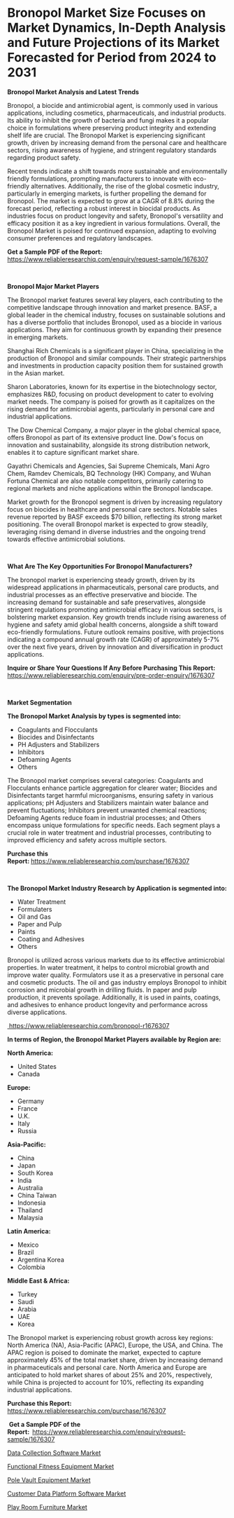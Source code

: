 <p><h1>Bronopol Market Size Focuses on Market Dynamics, In-Depth Analysis and Future Projections of its Market Forecasted for Period from 2024 to 2031</h1></p><p><strong>Bronopol Market Analysis and Latest Trends</strong></p>
<p><p>Bronopol, a biocide and antimicrobial agent, is commonly used in various applications, including cosmetics, pharmaceuticals, and industrial products. Its ability to inhibit the growth of bacteria and fungi makes it a popular choice in formulations where preserving product integrity and extending shelf life are crucial. The Bronopol Market is experiencing significant growth, driven by increasing demand from the personal care and healthcare sectors, rising awareness of hygiene, and stringent regulatory standards regarding product safety.</p><p>Recent trends indicate a shift towards more sustainable and environmentally friendly formulations, prompting manufacturers to innovate with eco-friendly alternatives. Additionally, the rise of the global cosmetic industry, particularly in emerging markets, is further propelling the demand for Bronopol. The market is expected to grow at a CAGR of 8.8% during the forecast period, reflecting a robust interest in biocidal products. As industries focus on product longevity and safety, Bronopol's versatility and efficacy position it as a key ingredient in various formulations. Overall, the Bronopol Market is poised for continued expansion, adapting to evolving consumer preferences and regulatory landscapes.</p></p>
<p><strong>Get a Sample PDF of the Report:&nbsp;</strong> <a href="https://www.reliableresearchiq.com/enquiry/request-sample/1676307?utm_campaign=100&utm_medium=2&utm_source=Github&utm_content=ia&utm_term=15112024&utm_id=bronopol">https://www.reliableresearchiq.com/enquiry/request-sample/1676307</a></p>
<p>&nbsp;</p>
<p><strong>Bronopol Major Market Players</strong></p>
<p><p>The Bronopol market features several key players, each contributing to the competitive landscape through innovation and market presence. BASF, a global leader in the chemical industry, focuses on sustainable solutions and has a diverse portfolio that includes Bronopol, used as a biocide in various applications. They aim for continuous growth by expanding their presence in emerging markets.</p><p>Shanghai Rich Chemicals is a significant player in China, specializing in the production of Bronopol and similar compounds. Their strategic partnerships and investments in production capacity position them for sustained growth in the Asian market.</p><p>Sharon Laboratories, known for its expertise in the biotechnology sector, emphasizes R&D, focusing on product development to cater to evolving market needs. The company is poised for growth as it capitalizes on the rising demand for antimicrobial agents, particularly in personal care and industrial applications.</p><p>The Dow Chemical Company, a major player in the global chemical space, offers Bronopol as part of its extensive product line. Dow's focus on innovation and sustainability, alongside its strong distribution network, enables it to capture significant market share.</p><p>Gayathri Chemicals and Agencies, Sai Supreme Chemicals, Mani Agro Chem, Ramdev Chemicals, BQ Technology (HK) Company, and Wuhan Fortuna Chemical are also notable competitors, primarily catering to regional markets and niche applications within the Bronopol landscape.</p><p>Market growth for the Bronopol segment is driven by increasing regulatory focus on biocides in healthcare and personal care sectors. Notable sales revenue reported by BASF exceeds $70 billion, reflecting its strong market positioning. The overall Bronopol market is expected to grow steadily, leveraging rising demand in diverse industries and the ongoing trend towards effective antimicrobial solutions.</p></p>
<p>&nbsp;</p>
<p><strong>What Are The Key Opportunities For Bronopol Manufacturers?</strong></p>
<p><p>The bronopol market is experiencing steady growth, driven by its widespread applications in pharmaceuticals, personal care products, and industrial processes as an effective preservative and biocide. The increasing demand for sustainable and safe preservatives, alongside stringent regulations promoting antimicrobial efficacy in various sectors, is bolstering market expansion. Key growth trends include rising awareness of hygiene and safety amid global health concerns, alongside a shift toward eco-friendly formulations. Future outlook remains positive, with projections indicating a compound annual growth rate (CAGR) of approximately 5-7% over the next five years, driven by innovation and diversification in product applications.</p></p>
<p><strong>Inquire or Share Your Questions If Any Before Purchasing This Report:</strong> <a href="https://www.reliableresearchiq.com/enquiry/pre-order-enquiry/1676307?utm_campaign=100&utm_medium=2&utm_source=Github&utm_content=ia&utm_term=15112024&utm_id=bronopol">https://www.reliableresearchiq.com/enquiry/pre-order-enquiry/1676307</a></p>
<p>&nbsp;</p>
<p><strong>Market Segmentation</strong></p>
<p><strong>The Bronopol Market Analysis by types is segmented into:</strong></p>
<p><ul><li>Coagulants and Flocculants</li><li>Biocides and Disinfectants</li><li>PH Adjusters and Stabilizers</li><li>Inhibitors</li><li>Defoaming Agents</li><li>Others</li></ul></p>
<p><p>The Bronopol market comprises several categories: Coagulants and Flocculants enhance particle aggregation for clearer water; Biocides and Disinfectants target harmful microorganisms, ensuring safety in various applications; pH Adjusters and Stabilizers maintain water balance and prevent fluctuations; Inhibitors prevent unwanted chemical reactions; Defoaming Agents reduce foam in industrial processes; and Others encompass unique formulations for specific needs. Each segment plays a crucial role in water treatment and industrial processes, contributing to improved efficiency and safety across multiple sectors.</p></p>
<p><strong>Purchase this Report:&nbsp;</strong><a href="https://www.reliableresearchiq.com/purchase/1676307?utm_campaign=100&utm_medium=2&utm_source=Github&utm_content=ia&utm_term=15112024&utm_id=bronopol">https://www.reliableresearchiq.com/purchase/1676307</a></p>
<p>&nbsp;</p>
<p><strong>The Bronopol Market Industry Research by Application is segmented into:</strong></p>
<p><ul><li>Water Treatment</li><li>Formulaters</li><li>Oil and Gas</li><li>Paper and Pulp</li><li>Paints</li><li>Coating and Adhesives</li><li>Others</li></ul></p>
<p><p>Bronopol is utilized across various markets due to its effective antimicrobial properties. In water treatment, it helps to control microbial growth and improve water quality. Formulators use it as a preservative in personal care and cosmetic products. The oil and gas industry employs Bronopol to inhibit corrosion and microbial growth in drilling fluids. In paper and pulp production, it prevents spoilage. Additionally, it is used in paints, coatings, and adhesives to enhance product longevity and performance across diverse applications.</p></p>
<p><a href="https://www.reliableresearchiq.com/bronopol-r1676307?utm_campaign=100&utm_medium=2&utm_source=Github&utm_content=ia&utm_term=15112024&utm_id=bronopol">&nbsp;https://www.reliableresearchiq.com/bronopol-r1676307</a></p>
<p><strong>In terms of Region, the Bronopol Market Players available by Region are:</strong></p>
<p>
    <p> <strong> North America: </strong>
        <ul>
            <li>United States</li>
            <li>Canada</li>
        </ul>
        </p> 
    <p> <strong> Europe: </strong>
        <ul>
            <li>Germany</li>
            <li>France</li>
            <li>U.K.</li>
            <li>Italy</li>
            <li>Russia</li>
        </ul>
        </p> 
    <p> <strong> Asia-Pacific: </strong>
        <ul>
            <li>China</li>
            <li>Japan</li>
            <li>South Korea</li>
            <li>India</li>
            <li>Australia</li>
            <li>China Taiwan</li>
            <li>Indonesia</li>
            <li>Thailand</li>
            <li>Malaysia</li>
        </ul>
        </p> 
    <p> <strong> Latin America: </strong>
        <ul>
            <li>Mexico</li>
            <li>Brazil</li>
            <li>Argentina Korea</li>
            <li>Colombia</li>
        </ul>
        </p> 
    <p> <strong> Middle East & Africa: </strong>
        <ul>
            <li>Turkey</li>
            <li>Saudi</li>
            <li>Arabia</li>
            <li>UAE</li>
            <li>Korea</li>
        </ul>
    </p>
    </p>
<p><p>The Bronopol market is experiencing robust growth across key regions: North America (NA), Asia-Pacific (APAC), Europe, the USA, and China. The APAC region is poised to dominate the market, expected to capture approximately 45% of the total market share, driven by increasing demand in pharmaceuticals and personal care. North America and Europe are anticipated to hold market shares of about 25% and 20%, respectively, while China is projected to account for 10%, reflecting its expanding industrial applications.</p></p>
<p><strong>Purchase this Report: </strong><a href="https://www.reliableresearchiq.com/purchase/1676307?utm_campaign=100&utm_medium=2&utm_source=Github&utm_content=ia&utm_term=15112024&utm_id=bronopol">https://www.reliableresearchiq.com/purchase/1676307</a></p>
<p>&nbsp;<strong>Get a Sample PDF of the Report:&nbsp;&nbsp;</strong><a href="https://www.reliableresearchiq.com/enquiry/request-sample/1676307?utm_campaign=100&utm_medium=2&utm_source=Github&utm_content=ia&utm_term=15112024&utm_id=bronopol">https://www.reliableresearchiq.com/enquiry/request-sample/1676307</a></p>
<p><strong></strong></p>
<p><p><a href="https://issuu.com/reportprime-2/docs/data-collection-software-market-siz_23a9ee96c0cf71?utm_campaign=100&utm_medium=2&utm_source=Github&utm_content=ia&utm_term=15112024&utm_id=bronopol">Data Collection Software Market</a></p><p><a href="https://www.linkedin.com/pulse/functional-fitness-equipment-market-emerging-trends-future-prospects-jmk6c?utm_campaign=100&utm_medium=2&utm_source=Github&utm_content=ia&utm_term=15112024&utm_id=bronopol">Functional Fitness Equipment Market</a></p><p><a href="https://www.linkedin.com/pulse/pole-vault-equipment-industry-sector-new-technologies-market-qjevc?utm_campaign=100&utm_medium=2&utm_source=Github&utm_content=ia&utm_term=15112024&utm_id=bronopol">Pole Vault Equipment Market</a></p><p><a href="https://issuu.com/reportprime-2/docs/customer-data-platform-software-mar_50dc17f93b6556?utm_campaign=100&utm_medium=2&utm_source=Github&utm_content=ia&utm_term=15112024&utm_id=bronopol">Customer Data Platform Software Market</a></p><p><a href="https://www.linkedin.com/pulse/play-room-furniture-market-overview-global-trends-future-prospects-ua3gc?utm_campaign=100&utm_medium=2&utm_source=Github&utm_content=ia&utm_term=15112024&utm_id=bronopol">Play Room Furniture Market</a></p></p>